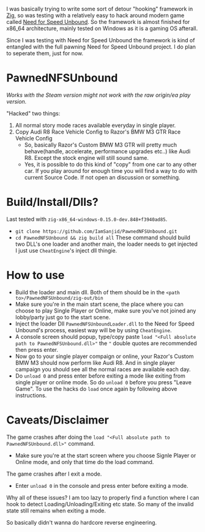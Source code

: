 I was basically trying to write some sort of detour "hooking" framework in [Zig](https://ziglang.org/), so was testing with a relatively easy to hack around modern game called [Need for Speed Unbound](https://store.steampowered.com/app/1846380/Need_for_Speed_Unbound/). So the framework is almost finished for x86_64 architecture, mainly tested on Windows as it is a gaming OS afterall.

Since I was testing with Need for Speed Unbound the framework is kind of entangled with the full pawning Need for Speed Unbound project. I do plan to seperate them, just for now.

# PawnedNFSUnbound
*Works with the Steam version might not work with the raw origin/ea play version.*

"Hacked" two things:
  1. All normal story mode races available everyday in single player.
  2. Copy Audi R8 Race Vehicle Config to Razor's BMW M3 GTR Race Vehicle Config
     * So, basically Razor's Custom BMW M3 GTR will pretty much behave(handle, accelerate, performance upgrades etc..) like Audi R8. Except the stock engine will still sound same.
     * Yes, it is possible to do this kind of "copy" from one car to any other car. If you play around for enough time you will find a way to do with current Source Code. If not open an discussion or something.

# Build/Install/Dlls?
Last tested with `zig-x86_64-windows-0.15.0-dev.848+f3940ad85`.
  * `git clone https://github.com/IamSanjid/PawnedNFSUnbound.git`
  * `cd PawnedNFSUnbound && zig build all`
These command should build two DLL's one loader and another main, the loader needs to get injected I just use `CheatEngine`'s inject dll thingie.

# How to use
* Build the loader and main dll. Both of them should be in the `<path to>/PawnedNFSUnbound/zig-out/bin`
* Make sure you're in the main start scene, the place where you can choose to play Single Player or Online, make sure you've not joined any lobby/party just go to the start scene.
* Inject the loader Dll `PawnedNFSUnboundLoader.dll` to the Need for Speed Unbound's process, easiest way will be by using `CheatEngine`.
* A console screen should popup, type/copy paste `load "<Full absolute path to PawnedNFSUnbound.dll>"` the `"` double quotes are recommended then press enter.
* Now go to your single player compaign or online, your Razor's Custom BMW M3 should now perform like Audi R8. And in single player campaign you should see all the normal races are available each day.
* Do `unload 0` and press enter before exiting a mode like exiting from single player or online mode. So do `unload 0` before you press "Leave Game". To use the hacks do `load` once again by following above instructions.

# Caveats/Disclaimer
The game crashes after doing the `load "<Full absolute path to PawnedNFSUnbound.dll>"` command.
  * Make sure you're at the start screen where you choose Signle Player or Online mode, and only that time do the load command.

The game crashes after I exit a mode.
  * Enter `unload 0` in the console and press enter before exiting a mode.

Why all of these issues? I am too lazy to properly find a function where I can hook to detect Loading/Unloading/Exiting etc state. So many of the invalid state still remains when exiting a mode.

So basically didn't wanna do hardcore reverse engineering.
